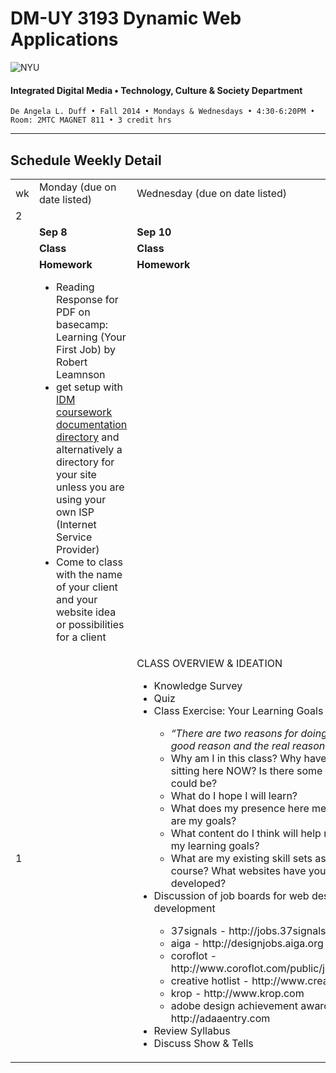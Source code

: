 # DM-UY 3193 Dynamic Web Applications

![NYU](http://ws2.polishedsolid.com/de/nyu_soe_logo.png)
#### Integrated Digital Media • Technology, Culture & Society Department

    De Angela L. Duff • Fall 2014 • Mondays & Wednesdays • 4:30-6:20PM • Room: 2MTC MAGNET 811 • 3 credit hrs

---

## Schedule Weekly Detail

<table>
<tr>
<td>wk</td>
<td>Monday (due on date listed)</td>
<td>Wednesday (due on date listed)</td>
</tr>
<!-- second week -->
    <tr>
        <td valign="top" rowspan="">2</td>
    </tr>
    <tr>
        <td></td>
        <td valign="top"><strong>Sep 8</strong></td>
        <td valign="top"><strong>Sep 10</strong></td>
    </tr>
    <tr>
        <td></td>
        <td valign="top"><strong>Class</strong></td>
        <td valign="top"><strong>Class</strong></td>
    </tr>
    <tr>
        <td></td>
        <td valign="top"><strong>Homework</strong><ul>  
        <li>Reading Response for PDF on basecamp: Learning (Your First Job) by Robert Leamnson</li>
        <li>get setup with <a href="dm3193_projects.md#idm">IDM coursework documentation directory</a> and alternatively a directory for your site unless you are using your own ISP (Internet Service Provider)</li>
       <li>Come to class with the name of your client and your website idea or possibilities for a client</li>
        </ul>
        </td>
        <td valign="top"><strong>Homework</strong></td>
    </tr>
<!-- first week -->
<tr>
<td>1</td>
<td></td>
<td valign="top">CLASS OVERVIEW &amp; IDEATION 
<ul>
<li>Knowledge Survey</li>
<li>Quiz</li>
<li>Class Exercise: Your Learning Goals</li>
<ul>
    <li><i>“There are two reasons for doing anything. A good reason and the real reason.”</i> –J.P. Morgan
    <li>Why am I in this class? Why have I chosen to be sitting here NOW? Is there some better place I could be?</li>
    <li>What do I hope I will learn?</li> 
    <li>What does my presence here mean to me? What are my goals?</li>
    <li>What content do I think will help me accomplish my learning goals?</li>
    <li>What are my existing skill sets as it relates to this course? What websites have you designed &amp; developed?</li>
    </ul>
<li>Discussion of job boards for web design and development</li>
    <ul>
    <li>37signals - http://jobs.37signals.com</li>
    <li>aiga - http://designjobs.aiga.org</li>
    <li>coroflot - http://www.coroflot.com/public/jobs_browse.asp</li>
    <li>creative hotlist - http://www.creativehotlist.com</li>
    <li>krop - http://www.krop.com</li>
    <li>adobe design achievement awards - http://adaaentry.com</li>
    </ul>
<li>Review Syllabus</li>
<li>Discuss Show &amp; Tells</li>
</ul></td>
</tr>

</table>